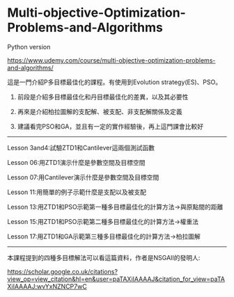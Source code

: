 # Multi-objective-Optimization-Problems-and-Algorithms
Python version

https://www.udemy.com/course/multi-objective-optimization-problems-and-algorithms/

這是一門介紹P多目標最佳化的課程。有使用到Evolution strategy(ES)、PSO。

1. 前段是介紹多目標最佳化和丹目標最佳化的差異，以及其必要性

2. 再來是介紹柏拉圖解的支配解、被支配、非支配解關係及定義

3. 建議看完PSO和GA，並且有一定的實作經驗後，再上這門課會比較好

------------------------------------------------------------------------------------------------

Lesson 3and4:試驗ZTD1和Cantilever這兩個測試函數

Lesson 06:用ZTD1演示什麼是參數空間及目標空間

Lesson 07:用Cantilever演示什麼是參數空間及目標空間

Lesson 11:用簡單的例子示範什麼是支配以及被支配

Lesson 13:用ZTD1和PSO示範第一種多目標最佳化的計算方法->與原點間的距離

Lesson 15:用ZTD1和PSO示範第二種多目標最佳化的計算方法->權重法

Lesson 17:用ZTD1和GA示範第三種多目標最佳化的計算方法->柏拉圖解

------------------------------------------------------------------------------------------------

本課程提到的四種多目標解法可以看這篇資料，作者是NSGAII的發明人:

https://scholar.google.co.uk/citations?view_op=view_citation&hl=en&user=paTAXiIAAAAJ&citation_for_view=paTAXiIAAAAJ:wvYxNZNCP7wC
